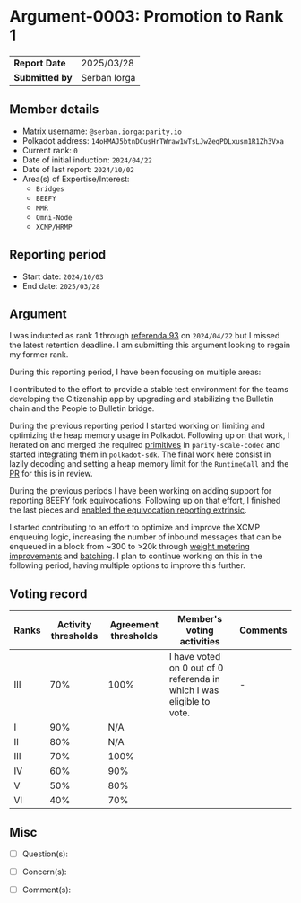 # Argument-0003: Promotion to Rank 1

|                 |              |
| --------------- |--------------|
| **Report Date** | 2025/03/28   |
| **Submitted by**| Serban Iorga |


## Member details

- Matrix username: `@serban.iorga:parity.io`
- Polkadot address: `14oHMAJ5btnDCusHrTWraw1wTsLJwZeqPDLxusm1R1Zh3Vxa`
- Current rank: `0`
- Date of initial induction: `2024/04/22`
- Date of last report: `2024/10/02`
- Area(s) of Expertise/Interest:
    - `Bridges`
    - `BEEFY`
    - `MMR`
    - `Omni-Node`
    - `XCMP/HRMP`


## Reporting period

- Start date: `2024/10/03`
- End date: `2025/03/28`


## Argument

I was inducted as rank 1 through [referenda 93](https://collectives.subsquare.io/fellowship/referenda/93) on 
`2024/04/22` but I missed the latest retention deadline. I am submitting this argument looking to regain 
my former rank.

During this reporting period, I have been focusing on multiple areas:

I contributed to the effort to provide a stable test environment for the teams developing the Citizenship app by
upgrading and stabilizing the Bulletin chain and the People to Bulletin bridge.

During the previous reporting period I started working on limiting and optimizing the heap memory usage in Polkadot.
Following up on that work, I iterated on and merged the required [primitives](https://github.com/paritytech/parity-scale-codec/pull/616) 
in `parity-scale-codec` and started integrating them in `polkadot-sdk`. The final work here consist in lazily decoding
and setting a heap memory limit for the `RuntimeCall` and the [PR](https://github.com/paritytech/polkadot-sdk/pull/7902) 
for this is in review.

During the previous periods I have been working on adding support for reporting BEEFY fork equivocations. Following
up on that effort, I finished the last pieces and [enabled the equivocation reporting extrinsic](https://github.com/paritytech/polkadot-sdk/pull/6856).

I started contributing to an effort to optimize and improve the XCMP enqueuing logic, increasing the number of inbound 
messages that can be enqueued in a block from ~300 to >20k through [weight metering improvements](https://github.com/paritytech/polkadot-sdk/pull/7963) 
and [batching](https://github.com/paritytech/polkadot-sdk/pull/8021). I plan to continue working on this in the following period, having multiple options to 
improve this further.


## Voting record

|  Ranks | Activity thresholds | Agreement thresholds | Member's voting activities                                                                                                                                                                                                                                   | Comments |
|---|---|---|--------------------------------------------------------------------------------------------------------------------------------------------------------------------------------------------------------------------------------------------------------------|----------|
|III|70%   |100%  | I have voted on 0 out of 0 referenda in which I was eligible to vote. | -        |
|I  |90%   |N/A   |                                                                                                                                                                                                                                                              |          |
|II |80%   |N/A   |                                                                                                                                                                                                                                                              |          |
|III|70%   |100%  |                                                                                                                                                                                                                                                              |          |
|IV |60%   |90%   |                                                                                                                                                                                                                                                              |          |
|V  |50%   |80%   |                                                                                                                                                                                                                                                              |          |
|VI |40%   |70%   |                                                                                                                                                                                                                                                              |          |


## Misc

- [ ] Question(s): 

- [ ] Concern(s): 

- [ ] Comment(s): 

